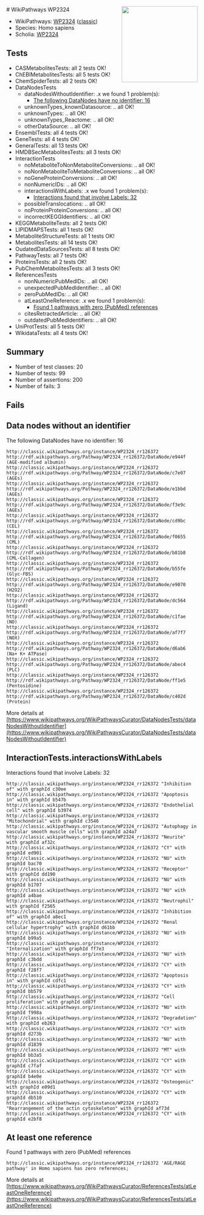 <img style="float: right; width: 200px" src="https://upload.wikimedia.org/wikipedia/commons/thumb/8/83/Wplogo_with_text_500.png/640px-Wplogo_with_text_500.png" />
# WikiPathways WP2324

* WikiPathways: [WP2324](https://wikipathways.org/pathways/WP2324) ([classic](https://classic.wikipathways.org/instance/WP2324))
* Species: Homo sapiens
* Scholia: [WP2324](https://scholia.toolforge.org/wikipathways/WP2324)
## Tests
* CASMetabolitesTests: all 2 tests OK!
* ChEBIMetabolitesTests: all 5 tests OK!
* ChemSpiderTests: all 2 tests OK!
* DataNodesTests
    * dataNodesWithoutIdentifier: .x we found 1 problem(s):
        * [The following DataNodes have no identifier: 16](#8792c496)
    * unknownTypes_knownDatasource: .. all OK!
    * unknownTypes: .. all OK!
    * unknownTypes_Reactome: .. all OK!
    * otherDataSource: .. all OK!
* EnsemblTests: all 4 tests OK!
* GeneTests: all 4 tests OK!
* GeneralTests: all 13 tests OK!
* HMDBSecMetabolitesTests: all 3 tests OK!
* InteractionTests
    * noMetaboliteToNonMetaboliteConversions: .. all OK!
    * noNonMetaboliteToMetaboliteConversions: .. all OK!
    * noGeneProteinConversions: .. all OK!
    * nonNumericIDs: .. all OK!
    * interactionsWithLabels: .x we found 1 problem(s):
        * [Interactions found that involve Labels: 32](#fe97a8f8)
    * possibleTranslocations: .. all OK!
    * noProteinProteinConversions: .. all OK!
    * incorrectKEGGIdentifiers: .. all OK!
* KEGGMetaboliteTests: all 2 tests OK!
* LIPIDMAPSTests: all 1 tests OK!
* MetaboliteStructureTests: all 1 tests OK!
* MetabolitesTests: all 14 tests OK!
* OudatedDataSourcesTests: all 8 tests OK!
* PathwayTests: all 7 tests OK!
* ProteinsTests: all 2 tests OK!
* PubChemMetabolitesTests: all 3 tests OK!
* ReferencesTests
    * nonNumericPubMedIDs: .. all OK!
    * unexpectedPubMedIdentifier: .. all OK!
    * zeroPubMedIDs: .. all OK!
    * atLeastOneReference: .x we found 1 problem(s):
        * [Found 1 pathways with zero (PubMed) references](#d0a459f0)
    * citesRetractedArticle: .. all OK!
    * outdatedPubMedIdentifiers: .. all OK!
* UniProtTests: all 5 tests OK!
* WikidataTests: all 4 tests OK!


## Summary

* Number of test classes: 20
* Number of tests: 99
* Number of assertions: 200
* Number of fails: 3

## Fails

<a name="8792c496" />

## Data nodes without an identifier

The following DataNodes have no identifier: 16
```
http://classic.wikipathways.org/instance/WP2324_rr126372 http://rdf.wikipathways.org/Pathway/WP2324_rr126372/DataNode/e944f (AGE-modified albumin)
http://classic.wikipathways.org/instance/WP2324_rr126372 http://rdf.wikipathways.org/Pathway/WP2324_rr126372/DataNode/c7e07 (AGEs)
http://classic.wikipathways.org/instance/WP2324_rr126372 http://rdf.wikipathways.org/Pathway/WP2324_rr126372/DataNode/e1bbd (AGEs)
http://classic.wikipathways.org/instance/WP2324_rr126372 http://rdf.wikipathways.org/Pathway/WP2324_rr126372/DataNode/f3e9c (AGEs)
http://classic.wikipathways.org/instance/WP2324_rr126372 http://rdf.wikipathways.org/Pathway/WP2324_rr126372/DataNode/cd9bc (CEL)
http://classic.wikipathways.org/instance/WP2324_rr126372 http://rdf.wikipathways.org/Pathway/WP2324_rr126372/DataNode/f0655 (CML)
http://classic.wikipathways.org/instance/WP2324_rr126372 http://rdf.wikipathways.org/Pathway/WP2324_rr126372/DataNode/b81b8 (CML-Collagen)
http://classic.wikipathways.org/instance/WP2324_rr126372 http://rdf.wikipathways.org/Pathway/WP2324_rr126372/DataNode/b55fe (Glyc-FBS)
http://classic.wikipathways.org/instance/WP2324_rr126372 http://rdf.wikipathways.org/Pathway/WP2324_rr126372/DataNode/e9070 (H2O2)
http://classic.wikipathways.org/instance/WP2324_rr126372 http://rdf.wikipathways.org/Pathway/WP2324_rr126372/DataNode/dc564 (Ligand)
http://classic.wikipathways.org/instance/WP2324_rr126372 http://rdf.wikipathways.org/Pathway/WP2324_rr126372/DataNode/c1fae (NO)
http://classic.wikipathways.org/instance/WP2324_rr126372 http://rdf.wikipathways.org/Pathway/WP2324_rr126372/DataNode/af7f7 (NOX)
http://classic.wikipathways.org/instance/WP2324_rr126372 http://rdf.wikipathways.org/Pathway/WP2324_rr126372/DataNode/d6ab6 (Na+ K+ ATPase)
http://classic.wikipathways.org/instance/WP2324_rr126372 http://rdf.wikipathways.org/Pathway/WP2324_rr126372/DataNode/abec4 (PLC)
http://classic.wikipathways.org/instance/WP2324_rr126372 http://rdf.wikipathways.org/Pathway/WP2324_rr126372/DataNode/ff1e5 (Pentosidine)
http://classic.wikipathways.org/instance/WP2324_rr126372 http://rdf.wikipathways.org/Pathway/WP2324_rr126372/DataNode/c402d (Protein)
```

More details at [https://www.wikipathways.org/WikiPathwaysCurator/DataNodesTests/dataNodesWithoutIdentifier](https://www.wikipathways.org/WikiPathwaysCurator/DataNodesTests/dataNodesWithoutIdentifier)

<a name="fe97a8f8" />

## InteractionTests.interactionsWithLabels

Interactions found that involve Labels: 32
```
http://classic.wikipathways.org/instance/WP2324_rr126372 "Inhibition of" with graphId c30ee
http://classic.wikipathways.org/instance/WP2324_rr126372 "Apoptosis in" with graphId b547b
http://classic.wikipathways.org/instance/WP2324_rr126372 "Endothelial cell" with graphId b3974
http://classic.wikipathways.org/instance/WP2324_rr126372 "Mitochondrial" with graphId c3546
http://classic.wikipathways.org/instance/WP2324_rr126372 "Autophagy in vascular smooth muscle cells" with graphId a24a7
http://classic.wikipathways.org/instance/WP2324_rr126372 "Neurite" with graphId af32c
http://classic.wikipathways.org/instance/WP2324_rr126372 "CY" with graphId ed901
http://classic.wikipathways.org/instance/WP2324_rr126372 "NU" with graphId bac70
http://classic.wikipathways.org/instance/WP2324_rr126372 "Receptor" with graphId dd190
http://classic.wikipathways.org/instance/WP2324_rr126372 "NU" with graphId b1707
http://classic.wikipathways.org/instance/WP2324_rr126372 "NU" with graphId a4bae
http://classic.wikipathways.org/instance/WP2324_rr126372 "Neutrophil" with graphId f2565
http://classic.wikipathways.org/instance/WP2324_rr126372 "Inhibition of" with graphId a8ec1
http://classic.wikipathways.org/instance/WP2324_rr126372 "Renal cellular hypertrophy" with graphId d61bb
http://classic.wikipathways.org/instance/WP2324_rr126372 "NU" with graphId b99a5
http://classic.wikipathways.org/instance/WP2324_rr126372 "Internalization" with graphId ff7e3
http://classic.wikipathways.org/instance/WP2324_rr126372 "NU" with graphId c3bdd
http://classic.wikipathways.org/instance/WP2324_rr126372 "CY" with graphId f28f7
http://classic.wikipathways.org/instance/WP2324_rr126372 "Apoptosis in" with graphId cdfc1
http://classic.wikipathways.org/instance/WP2324_rr126372 "CY" with graphId bb579
http://classic.wikipathways.org/instance/WP2324_rr126372 "Cell proliferation" with graphId cd87f
http://classic.wikipathways.org/instance/WP2324_rr126372 "NU" with graphId f998a
http://classic.wikipathways.org/instance/WP2324_rr126372 "Degradation" with graphId eb263
http://classic.wikipathways.org/instance/WP2324_rr126372 "CY" with graphId d273b
http://classic.wikipathways.org/instance/WP2324_rr126372 "NU" with graphId d1839
http://classic.wikipathways.org/instance/WP2324_rr126372 "MT" with graphId bb3a5
http://classic.wikipathways.org/instance/WP2324_rr126372 "CY" with graphId c7faf
http://classic.wikipathways.org/instance/WP2324_rr126372 "CY" with graphId b4e0e
http://classic.wikipathways.org/instance/WP2324_rr126372 "Osteogenic" with graphId e09d1
http://classic.wikipathways.org/instance/WP2324_rr126372 "CY" with graphId db510
http://classic.wikipathways.org/instance/WP2324_rr126372 "Rearrangement of the actin cytoskeleton" with graphId af73d
http://classic.wikipathways.org/instance/WP2324_rr126372 "CY" with graphId e2bf8
```

<a name="d0a459f0" />

## At least one reference

Found 1 pathways with zero (PubMed) references
```
http://classic.wikipathways.org/instance/WP2324_rr126372 'AGE/RAGE pathway' in Homo sapiens has zero references; 
```

More details at [https://www.wikipathways.org/WikiPathwaysCurator/ReferencesTests/atLeastOneReference](https://www.wikipathways.org/WikiPathwaysCurator/ReferencesTests/atLeastOneReference)

